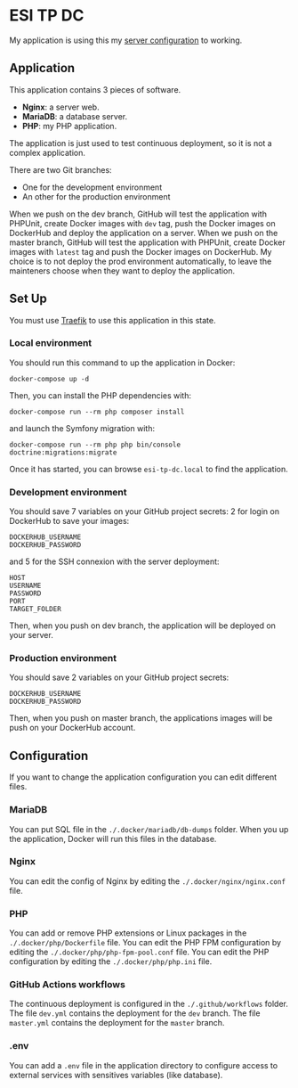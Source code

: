 # ESI TP DC

My application is using this my [server configuration](https://github.com/MaBre01/docker-toolkit) to working.

## Application

This application contains 3 pieces of software.

- **Nginx**: a server web.
- **MariaDB**: a database server.
- **PHP**: my PHP application.

The application is just used to test continuous deployment, so it is not a complex application.

There are two Git branches:
- One for the development environment
- An other for the production environment

When we push on the dev branch, GitHub will test the application with PHPUnit, create Docker images with `dev` tag, push the Docker images on DockerHub and deploy the application on a server.
When we push on the master branch, GitHub will test the application with PHPUnit, create Docker images with `latest` tag and push the Docker images on DockerHub. My choice is to not deploy the prod environment automatically, to leave the mainteners choose when they want to deploy the application.

## Set Up

You must use [Traefik](https://docs.traefik.io/) to use this application in this state.

### Local environment

You should run this command to up the application in Docker:

    docker-compose up -d

Then, you can install the PHP dependencies with:

    docker-compose run --rm php composer install

and launch the Symfony migration with:

    docker-compose run --rm php php bin/console doctrine:migrations:migrate

Once it has started, you can browse `esi-tp-dc.local` to find the application.

### Development environment

You should save 7 variables on your GitHub project secrets:
2 for login on DockerHub to save your images:

    DOCKERHUB_USERNAME
    DOCKERHUB_PASSWORD

and 5 for the SSH connexion with the server deployment:

    HOST
    USERNAME
    PASSWORD
    PORT
    TARGET_FOLDER

Then, when you push on dev branch, the application will be deployed on your server.

### Production environment

You should save 2 variables on your GitHub project secrets:

    DOCKERHUB_USERNAME
    DOCKERHUB_PASSWORD

Then, when you push on master branch, the applications images will be push on your DockerHub account.

## Configuration

If you want to change the application configuration you can edit different files.

### MariaDB

You can put SQL file in the `./.docker/mariadb/db-dumps` folder. When you up the application, Docker will run this files in the database. 

### Nginx

You can edit the config of Nginx by editing the `./.docker/nginx/nginx.conf` file.

### PHP

You can add or remove PHP extensions or Linux packages in the `./.docker/php/Dockerfile` file.
You can edit the PHP FPM configuration by editing the `./.docker/php/php-fpm-pool.conf` file.
You can edit the PHP configuration by editing the `./.docker/php/php.ini` file.

### GitHub Actions workflows

The continuous deployment is  configured in the `./.github/workflows` folder.
The file `dev.yml` contains the deployment for the `dev` branch.
The file `master.yml` contains the deployment for the `master` branch.

### .env

You can add a `.env` file in the application directory to configure access to external services with sensitives variables (like database).